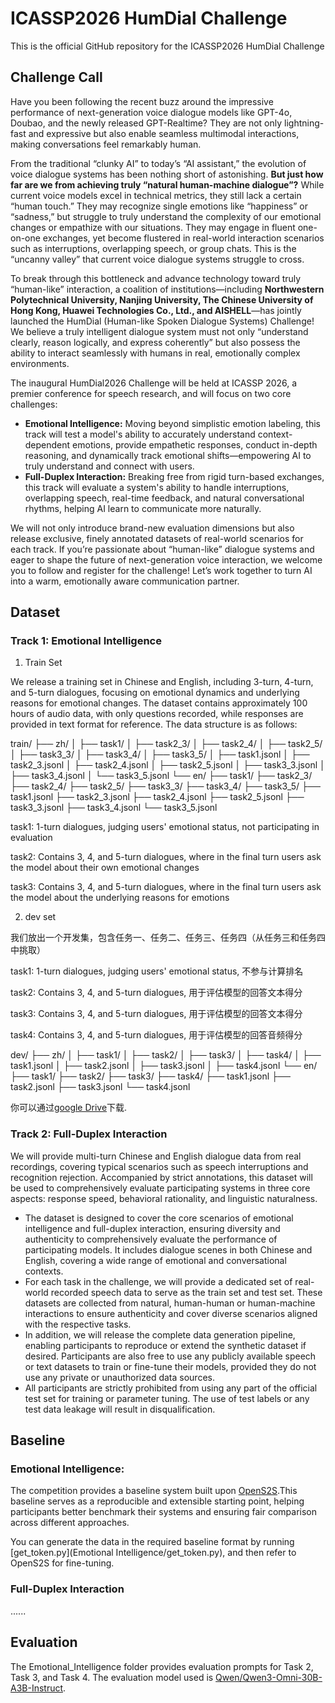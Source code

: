 # ICASSP2026 HumDial Challenge

This is the official GitHub repository for the ICASSP2026 HumDial Challenge

## Challenge Call 

Have you been following the recent buzz around the impressive performance of next-generation voice dialogue models like GPT-4o, Doubao, and the newly released GPT-Realtime? They are not only lightning-fast and expressive but also enable seamless multimodal interactions, making conversations feel remarkably human.

From the traditional “clunky AI” to today’s “AI assistant,” the evolution of voice dialogue systems has been nothing short of astonishing. **But just how far are we from achieving truly “natural human-machine dialogue”?** While current voice models excel in technical metrics, they still lack a certain “human touch.” They may recognize single emotions like “happiness” or “sadness,” but struggle to truly understand the complexity of our emotional changes or empathize with our situations. They may engage in fluent one-on-one exchanges, yet become flustered in real-world interaction scenarios such as interruptions, overlapping speech, or group chats. This is the “uncanny valley” that current voice dialogue systems struggle to cross.

To break through this bottleneck and advance technology toward truly “human-like” interaction, a coalition of institutions—including **Northwestern Polytechnical University, Nanjing University, The Chinese University of Hong Kong, Huawei Technologies Co., Ltd., and AISHELL**—has jointly launched the HumDial (Human-like Spoken Dialogue Systems) Challenge! We believe a truly intelligent dialogue system must not only “understand clearly, reason logically, and express coherently” but also possess the ability to interact seamlessly with humans in real, emotionally complex environments.

The inaugural HumDial2026 Challenge will be held at ICASSP 2026, a premier conference for speech research, and will focus on two core challenges:
- **Emotional Intelligence:** Moving beyond simplistic emotion labeling, this track will test a model's ability to accurately understand context-dependent emotions, provide empathetic responses, conduct in-depth reasoning, and dynamically track emotional shifts—empowering AI to truly understand and connect with users.
- **Full-Duplex Interaction:** Breaking free from rigid turn-based exchanges, this track will evaluate a system's ability to handle interruptions, overlapping speech, real-time feedback, and natural conversational rhythms, helping AI learn to communicate more naturally.

We will not only introduce brand-new evaluation dimensions but also release exclusive, finely annotated datasets of real-world scenarios for each track. If you’re passionate about “human-like” dialogue systems and eager to shape the future of next-generation voice interaction, we welcome you to follow and register for the challenge! Let’s work together to turn AI into a warm, emotionally aware communication partner.

## Dataset

### **Track 1: Emotional Intelligence**  

1. Train Set

We release a training set in Chinese and English, including 3-turn, 4-turn, and 5-turn dialogues, focusing on emotional dynamics and underlying reasons for emotional changes. The dataset contains approximately 100 hours of audio data, with only questions recorded, while responses are provided in text format for reference. The data structure is as follows:

train/
├── zh/
│   ├── task1/
│   ├── task2_3/
│   ├── task2_4/
│   ├── task2_5/
│   ├── task3_3/
│   ├── task3_4/
│   ├── task3_5/
│   ├── task1.jsonl
│   ├── task2_3.jsonl
│   ├── task2_4.jsonl
│   ├── task2_5.jsonl
│   ├── task3_3.jsonl
│   ├── task3_4.jsonl
│   └── task3_5.jsonl
└── en/
    ├── task1/
    ├── task2_3/
    ├── task2_4/
    ├── task2_5/
    ├── task3_3/
    ├── task3_4/
    ├── task3_5/
    ├── task1.jsonl
    ├── task2_3.jsonl
    ├── task2_4.jsonl
    ├── task2_5.jsonl
    ├── task3_3.jsonl
    ├── task3_4.jsonl
    └── task3_5.jsonl

task1: 1-turn dialogues, judging users' emotional status, not participating in evaluation

task2: Contains 3, 4, and 5-turn dialogues, where in the final turn users ask the model about their own emotional changes

task3: Contains 3, 4, and 5-turn dialogues, where in the final turn users ask the model about the underlying reasons for emotions


2. dev set

我们放出一个开发集，包含任务一、任务二、任务三、任务四（从任务三和任务四中挑取）

task1: 1-turn dialogues, judging users' emotional status, 不参与计算排名

task2: Contains 3, 4, and 5-turn dialogues, 用于评估模型的回答文本得分

task3: Contains 3, 4, and 5-turn dialogues, 用于评估模型的回答文本得分

task4: Contains 3, 4, and 5-turn dialogues, 用于评估模型的回答音频得分

dev/
├── zh/
│   ├── task1/
│   ├── task2/
│   ├── task3/
│   ├── task4/
│   ├── task1.jsonl
│   ├── task2.jsonl
│   ├── task3.jsonl
│   ├── task4.jsonl
└── en/
    ├── task1/
    ├── task2/
    ├── task3/
    ├── task4/
    ├── task1.jsonl
    ├── task2.jsonl
    ├── task3.jsonl
    └── task4.jsonl

你可以通过[google Drive](https://drive.google.com/file/d/1f9muDtrvEoVZDrel3HN4p1lyRjKt_EP9/view?usp=sharing)下载.

### **Track 2: Full-Duplex Interaction**  
We will provide multi-turn Chinese and English dialogue data from real recordings, covering typical scenarios such as speech interruptions and recognition rejection. Accompanied by strict annotations, this dataset will be used to comprehensively evaluate participating systems in three core aspects: response speed, behavioral rationality, and linguistic naturalness.

- The dataset is designed to cover the core scenarios of emotional intelligence and full-duplex interaction, ensuring diversity and authenticity to comprehensively evaluate the performance of participating models. It includes dialogue scenes in both Chinese and English, covering a wide range of emotional and conversational contexts. 
- For each task in the challenge, we will provide a dedicated set of real-world recorded speech data to serve as the train set and test set. These datasets are collected from natural, human-human or human-machine interactions to ensure authenticity and cover diverse scenarios aligned with the respective tasks.
- In addition, we will release the complete data generation pipeline, enabling participants to reproduce or extend the synthetic dataset if desired. Participants are also free to use any publicly available speech or text datasets to train or fine-tune their models, provided they do not use any private or unauthorized data sources.
- All participants are strictly prohibited from using any part of the official test set for training or parameter tuning. The use of test labels or any test data leakage will result in disqualification.

## Baseline

### **Emotional Intelligence:**

The competition provides a baseline system built upon [OpenS2S](https://github.com/CASIA-LM/OpenS2S).This baseline serves as a reproducible and extensible starting point, helping participants better benchmark their systems and ensuring fair comparison across different approaches.

You can generate the data in the required baseline format by running [get_token.py](Emotional Intelligence/get_token.py), and then refer to OpenS2S for fine-tuning.

### **Full-Duplex Interaction**

......

## Evaluation

The Emotional_Intelligence folder provides evaluation prompts for Task 2, Task 3, and Task 4. The evaluation model used is [Qwen/Qwen3-Omni-30B-A3B-Instruct](https://huggingface.co/Qwen/Qwen3-Omni-30B-A3B-Instruct).
